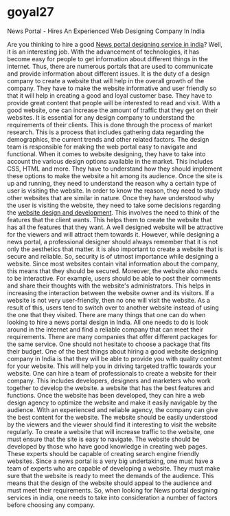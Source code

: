 # goyal27
News Portal - Hires An Experienced Web Designing Company In India

Are you thinking to hire a good [News portal designing service in india](https://traffictail.com/news-portal-development-company/)? Well, it is an interesting job. With the advancement of technologies, it has become easy for people to get information about different things in the internet. Thus, there are numerous portals that are used to communicate and provide information about different issues.
It is the duty of a design company to create a website that will help in the overall growth of the company. They have to make the website informative and user friendly so that it will help in creating a good and loyal customer base. They have to provide great content that people will be interested to read and visit. With a good website, one can increase the amount of traffic that they get on their websites.
It is essential for any design company to understand the requirements of their clients. This is done through the process of market research. This is a process that includes gathering data regarding the demographics, the current trends and other related factors. The design team is responsible for making the web portal easy to navigate and functional.
When it comes to website designing, they have to take into account the various design options available in the market. This includes CSS, HTML and more. They have to understand how they should implement these options to make the website a hit among its audience. Once the site is up and running, they need to understand the reason why a certain type of user is visiting the website. In order to know the reason, they need to study other websites that are similar in nature.
Once they have understood why the user is visiting the website, they need to take some decisions regarding the [website design and development](https://traffictail.com/). This involves the need to think of the features that the client wants. This helps them to create the website that has all the features that they want. A well designed website will be attractive for the viewers and will attract them towards it.
However, while designing a news portal, a professional designer should always remember that it is not only the aesthetics that matter. it is also important to create a website that is secure and reliable. So, security is of utmost importance while designing a website. Since most websites contain vital information about the company, this means that they should be secured.
Moreover, the website also needs to be interactive. For example, users should be able to post their comments and share their thoughts with the website's administrators. This helps in increasing the interaction between the website owner and its visitors. If a website is not very user-friendly, then no one will visit the website.
As a result of this, users tend to switch over to another website instead of using the one that they visited. There are many things that one can do when looking to hire a news portal design in India. All one needs to do is look around in the internet and find a reliable company that can meet their requirements.
There are many companies that offer different packages for the same service. One should not hesitate to choose a package that fits their budget. One of the best things about hiring a good website designing company in India is that they will be able to provide you with quality content for your website. This will help you in driving targeted traffic towards your website.
One can hire a team of professionals to create a website for their company. This includes developers, designers and marketers who work together to develop the website. a website that has the best features and functions. Once the website has been developed, they can hire a web design agency to optimize the website and make it easily navigable by the audience.
With an experienced and reliable agency, the company can give the best content for the website. The website should be easily understood by the viewers and the viewer should find it interesting to visit the website regularly. To create a website that will increase traffic to the website, one must ensure that the site is easy to navigate. The website should be developed by those who have good knowledge in creating web pages. These experts should be capable of creating search engine friendly websites.
Since a news portal is a very big undertaking, one must have a team of experts who are capable of developing a website. They must make sure that the website is ready to meet the demands of the audience. This means that the design of the website should appeal to the audience and must meet their requirements. So, when looking for News portal designing services in india, one needs to take into consideration a number of factors before choosing any company.

